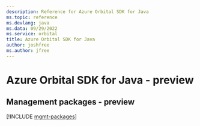 ```yaml
---
description: Reference for Azure Orbital SDK for Java
ms.topic: reference
ms.devlang: java
ms.data: 09/29/2022
ms.service: orbital
title: Azure Orbital SDK for Java
author: joshfree
ms.author: jfree
---
```

# Azure Orbital SDK for Java - preview

## Management packages - preview
[!INCLUDE [mgmt-packages](orbital-mgmt-index.md)]